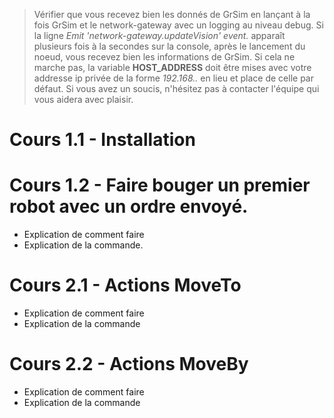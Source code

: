 > Vérifier que vous recevez bien les donnés de GrSim en lançant à la fois GrSim et le network-gateway avec un logging au niveau debug. Si la ligne _Emit 'network-gateway.updateVision' event._ apparaît plusieurs fois à la secondes sur la console, après le lancement du noeud, vous recevez bien les informations de GrSim. Si cela ne marche pas, la variable **HOST_ADDRESS** doit être mises avec votre addresse ip privée de la forme _192.168.*.*_ en lieu et place de celle par défaut. Si vous avez un soucis, n'hésitez pas à contacter l'équipe qui vous aidera avec plaisir. 



# Cours 1.1 - Installation 
# Cours 1.2 - Faire bouger un premier robot avec un ordre envoyé.
- Explication de comment faire
- Explication de la commande.
# Cours 2.1 - Actions MoveTo
- Explication de comment faire
- Explication de la commande
# Cours 2.2 - Actions MoveBy
- Explication de comment faire
- Explication de la commande